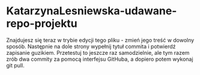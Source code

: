 # KatarzynaLesniewska-udawane-repo-projektu
Znajdujesz się teraz w trybie edycji tego pliku - zmień jego treść w dowolny sposób. Następnie na dole strony wypełnij tytuł commita i potwierdź zapisanie guzikiem.
Przetestuj to jeszcze raz samodzielnie, ale tym razem zrób dwa commity za pomocą interfejsu GitHuba,
a dopiero potem wykonaj git pull.
